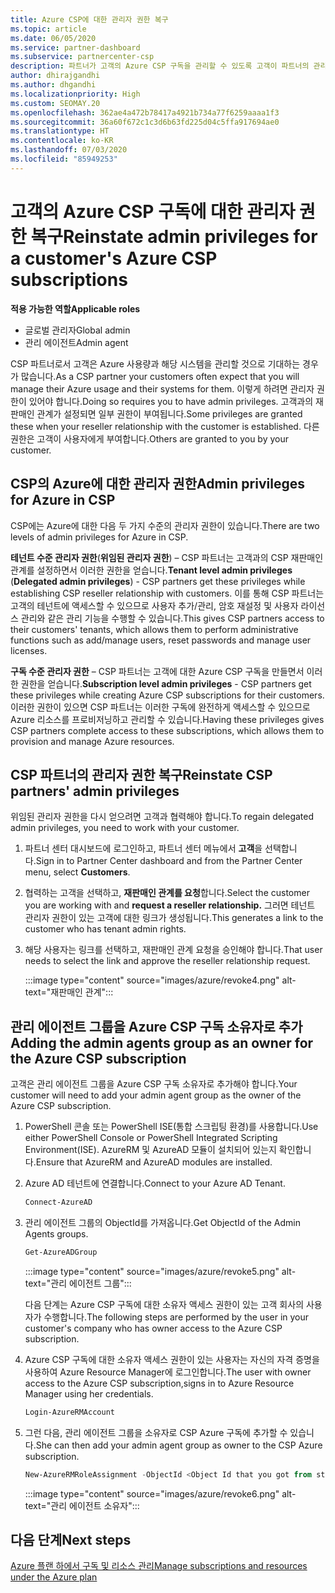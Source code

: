 ```yaml
---
title: Azure CSP에 대한 관리자 권한 복구
ms.topic: article
ms.date: 06/05/2020
ms.service: partner-dashboard
ms.subservice: partnercenter-csp
description: 파트너가 고객의 Azure CSP 구독을 관리할 수 있도록 고객이 파트너의 관리자 권한을 복구하도록 돕는 방법에 대해 알아봅니다.
author: dhirajgandhi
ms.author: dhgandhi
ms.localizationpriority: High
ms.custom: SEOMAY.20
ms.openlocfilehash: 362ae4a472b78417a4921b734a77f6259aaaa1f3
ms.sourcegitcommit: 36a60f672c1c3d6b63fd225d04c5ffa917694ae0
ms.translationtype: HT
ms.contentlocale: ko-KR
ms.lasthandoff: 07/03/2020
ms.locfileid: "85949253"
---
```

# <a name="reinstate-admin-privileges-for-a-customers-azure-csp-subscriptions"></a><span data-ttu-id="45145-103">고객의 Azure CSP 구독에 대한 관리자 권한 복구</span><span class="sxs-lookup"><span data-stu-id="45145-103">Reinstate admin privileges for a customer's Azure CSP subscriptions</span></span>  

<span data-ttu-id="45145-104">**적용 가능한 역할**</span><span class="sxs-lookup"><span data-stu-id="45145-104">**Applicable roles**</span></span>

- <span data-ttu-id="45145-105">글로벌 관리자</span><span class="sxs-lookup"><span data-stu-id="45145-105">Global admin</span></span>
- <span data-ttu-id="45145-106">관리 에이전트</span><span class="sxs-lookup"><span data-stu-id="45145-106">Admin agent</span></span>

<span data-ttu-id="45145-107">CSP 파트너로서 고객은 Azure 사용량과 해당 시스템을 관리할 것으로 기대하는 경우가 많습니다.</span><span class="sxs-lookup"><span data-stu-id="45145-107">As a CSP partner your customers often expect that you will manage their Azure usage and their systems for them.</span></span> <span data-ttu-id="45145-108">이렇게 하려면 관리자 권한이 있어야 합니다.</span><span class="sxs-lookup"><span data-stu-id="45145-108">Doing so requires you to have admin privileges.</span></span> <span data-ttu-id="45145-109">고객과의 재판매인 관계가 설정되면 일부 권한이 부여됩니다.</span><span class="sxs-lookup"><span data-stu-id="45145-109">Some privileges are granted these when your reseller relationship with the customer is established.</span></span> <span data-ttu-id="45145-110">다른 권한은 고객이 사용자에게 부여합니다.</span><span class="sxs-lookup"><span data-stu-id="45145-110">Others are granted to you by your customer.</span></span>

## <a name="admin-privileges-for-azure-in-csp"></a><span data-ttu-id="45145-111">CSP의 Azure에 대한 관리자 권한</span><span class="sxs-lookup"><span data-stu-id="45145-111">Admin privileges for Azure in CSP</span></span>

<span data-ttu-id="45145-112">CSP에는 Azure에 대한 다음 두 가지 수준의 관리자 권한이 있습니다.</span><span class="sxs-lookup"><span data-stu-id="45145-112">There are two levels of admin privileges for Azure in CSP.</span></span>

<span data-ttu-id="45145-113">**테넌트 수준 관리자 권한**(**위임된 관리자 권한**) – CSP 파트너는 고객과의 CSP 재판매인 관계를 설정하면서 이러한 권한을 얻습니다.</span><span class="sxs-lookup"><span data-stu-id="45145-113">**Tenant level admin privileges** (**Delegated admin privileges**) -  CSP partners get these privileges while establishing CSP reseller relationship with customers.</span></span> <span data-ttu-id="45145-114">이를 통해 CSP 파트너는 고객의 테넌트에 액세스할 수 있으므로 사용자 추가/관리, 암호 재설정 및 사용자 라이선스 관리와 같은 관리 기능을 수행할 수 있습니다.</span><span class="sxs-lookup"><span data-stu-id="45145-114">This gives CSP partners access to their customers' tenants, which allows them to perform administrative functions such as add/manage users, reset passwords and manage user licenses.</span></span>

<span data-ttu-id="45145-115">**구독 수준 관리자 권한** – CSP 파트너는 고객에 대한 Azure CSP 구독을 만들면서 이러한 권한을 얻습니다.</span><span class="sxs-lookup"><span data-stu-id="45145-115">**Subscription level admin privileges** - CSP partners get these privileges while creating Azure CSP subscriptions for their customers.</span></span> <span data-ttu-id="45145-116">이러한 권한이 있으면 CSP 파트너는 이러한 구독에 완전하게 액세스할 수 있으므로 Azure 리소스를 프로비저닝하고 관리할 수 있습니다.</span><span class="sxs-lookup"><span data-stu-id="45145-116">Having these privileges gives CSP partners complete access to these subscriptions, which allows them to provision and manage Azure resources.</span></span>

## <a name="reinstate-csp-partners-admin-privileges"></a><span data-ttu-id="45145-117">CSP 파트너의 관리자 권한 복구</span><span class="sxs-lookup"><span data-stu-id="45145-117">Reinstate CSP partners' admin privileges</span></span>

<span data-ttu-id="45145-118">위임된 관리자 권한을 다시 얻으려면 고객과 협력해야 합니다.</span><span class="sxs-lookup"><span data-stu-id="45145-118">To regain delegated admin privileges, you need to work with your customer.</span></span>

1. <span data-ttu-id="45145-119">파트너 센터 대시보드에 로그인하고, 파트너 센터 메뉴에서 **고객**을 선택합니다.</span><span class="sxs-lookup"><span data-stu-id="45145-119">Sign in to Partner Center dashboard and from the Partner Center menu, select **Customers**.</span></span>

2. <span data-ttu-id="45145-120">협력하는 고객을 선택하고, **재판매인 관계를 요청**합니다.</span><span class="sxs-lookup"><span data-stu-id="45145-120">Select the customer you are working with and **request a reseller relationship.**</span></span> <span data-ttu-id="45145-121">그러면 테넌트 관리자 권한이 있는 고객에 대한 링크가 생성됩니다.</span><span class="sxs-lookup"><span data-stu-id="45145-121">This generates a link to the customer who has tenant admin rights.</span></span>

3. <span data-ttu-id="45145-122">해당 사용자는 링크를 선택하고, 재판매인 관계 요청을 승인해야 합니다.</span><span class="sxs-lookup"><span data-stu-id="45145-122">That user needs to select the link and approve the reseller relationship request.</span></span>

   :::image type="content" source="images/azure/revoke4.png" alt-text="재판매인 관계":::

## <a name="adding-the-admin-agents-group-as-an-owner-for-the-azure-csp-subscription"></a><span data-ttu-id="45145-124">관리 에이전트 그룹을 Azure CSP 구독 소유자로 추가</span><span class="sxs-lookup"><span data-stu-id="45145-124">Adding the admin agents group as an owner for the Azure CSP subscription</span></span>

<span data-ttu-id="45145-125">고객은 관리 에이전트 그룹을 Azure CSP 구독 소유자로 추가해야 합니다.</span><span class="sxs-lookup"><span data-stu-id="45145-125">Your customer will need to add your admin agent group as the owner of the Azure CSP subscription.</span></span>

1. <span data-ttu-id="45145-126">PowerShell 콘솔 또는 PowerShell ISE(통합 스크립팅 환경)를 사용합니다.</span><span class="sxs-lookup"><span data-stu-id="45145-126">Use either PowerShell Console or PowerShell Integrated Scripting Environment(ISE).</span></span> <span data-ttu-id="45145-127">AzureRM 및 AzureAD 모듈이 설치되어 있는지 확인합니다.</span><span class="sxs-lookup"><span data-stu-id="45145-127">Ensure that AzureRM and AzureAD modules are installed.</span></span>

2. <span data-ttu-id="45145-128">Azure AD 테넌트에 연결합니다.</span><span class="sxs-lookup"><span data-stu-id="45145-128">Connect to your Azure AD Tenant.</span></span>

   ```powershell
   Connect-AzureAD
   ```

3. <span data-ttu-id="45145-129">관리 에이전트 그룹의 ObjectId를 가져옵니다.</span><span class="sxs-lookup"><span data-stu-id="45145-129">Get ObjectId of the Admin Agents groups.</span></span>

   ```powershell
   Get-AzureADGroup
   ```

   :::image type="content" source="images/azure/revoke5.png" alt-text="관리 에이전트 그룹":::

   <span data-ttu-id="45145-131">다음 단계는 Azure CSP 구독에 대한 소유자 액세스 권한이 있는 고객 회사의 사용자가 수행합니다.</span><span class="sxs-lookup"><span data-stu-id="45145-131">The following steps are performed by the user in your customer's company who has owner access to the Azure CSP subscription.</span></span>

4. <span data-ttu-id="45145-132">Azure CSP 구독에 대한 소유자 액세스 권한이 있는 사용자는 자신의 자격 증명을 사용하여 Azure Resource Manager에 로그인합니다.</span><span class="sxs-lookup"><span data-stu-id="45145-132">The user with owner access to the Azure CSP subscription,signs in to Azure Resource Manager using her credentials.</span></span>

   ```powershell
   Login-AzureRMAccount
   ```

5. <span data-ttu-id="45145-133">그런 다음, 관리 에이전트 그룹을 소유자로 CSP Azure 구독에 추가할 수 있습니다.</span><span class="sxs-lookup"><span data-stu-id="45145-133">She can then add your admin agent group as owner to the CSP Azure subscription.</span></span>

    ```powershell
    New-AzureRMRoleAssignment -ObjectId <Object Id that you got from step 3> -RoleDefinitionName Owner -Scope "/subscriptions/<SubscriptionId of CSP subscription>"
    ```

   :::image type="content" source="images/azure/revoke6.png" alt-text="관리 에이전트 소유자":::

## <a name="next-steps"></a><span data-ttu-id="45145-135">다음 단계</span><span class="sxs-lookup"><span data-stu-id="45145-135">Next steps</span></span>

[<span data-ttu-id="45145-136">Azure 플랜 하에서 구독 및 리소스 관리</span><span class="sxs-lookup"><span data-stu-id="45145-136">Manage subscriptions and resources under the Azure plan</span></span>](azure-plan-manage.md)
